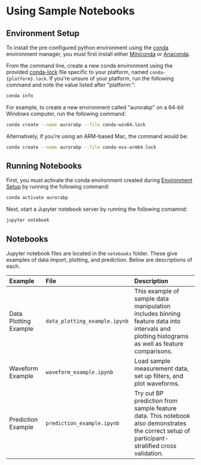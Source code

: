 # Using Sample Notebooks

## Environment Setup

To install the pre-configured python environment using the [conda](https://docs.conda.io/en/latest/) environment manager, you must first install either [Miniconda](https://docs.conda.io/en/latest/miniconda.html) or [Anaconda](https://www.anaconda.com/).

From the command line, create a new conda environment using the provided [conda-lock](https://github.com/conda-incubator/conda-lock) file specific to your platform, named `conda-{platform}.lock`. If you're unsure of your platform, run the following command and note the value listed after "platform:":

```bash
conda info
```

For example, to create a new environment called "aurorabp" on a 64-bit Windows computer, run the following command:

```bash
conda create --name aurorabp --file conda-win64.lock
```

Alternatively, if you're using an ARM-based Mac, the command would be:

```bash
conda create --name aurorabp --file conda-osx-arm64.lock
```

## Running Notebooks

First, you must activate the conda environment created during [Environment Setup](#environment-setup) by running the following command:

```bash
conda activate aurorabp
```

Next, start a Jupyter notebook server by running the following comamnd:

```bash
jupyter notebook
```

## Notebooks

Jupyter notebook files are located in the `notebooks` folder. These give examples of data import, plotting, and prediction. Below are descriptions of each.

| Example | File | Description | 
|:-------------------- |:-------------------- |:-------------------- |
| Data Plotting Example | `data_plotting_example.ipynb` | This example of sample data manipulation includes binning feature data into intervals and plotting histograms as well as feature comparisons. |
| Waveform Example | `waveform_example.ipynb` | Load sample measurement data, set up filters, and plot waveforms.  |
| Prediction Example | `prediction_example.ipynb` | Try out BP prediction from sample feature data. This notebook also demonstrates the correct setup of participant-stratified cross validation. |
